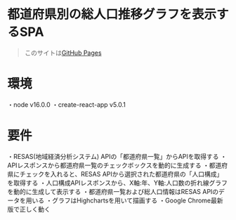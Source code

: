 # 都道府県別の総人口推移グラフを表示するSPA

> このサイトは[GitHub Pages](https://cidkumagai.github.io/React_RESAS-API/) 

# 環境
・node v16.0.0
・create-react-app v5.0.1

# 要件
・RESAS(地域経済分析システム) APIの「都道府県一覧」からAPIを取得する
・APIレスポンスから都道府県一覧のチェックボックスを動的に生成する
・都道府県にチェックを入れると、RESAS APIから選択された都道府県の「人口構成」を取得する
・人口構成APIレスポンスから、X軸:年、Y軸:人口数の折れ線グラフを動的に生成して表示する
・都道府県一覧および総人口情報はRESAS APIのデータを用いる
・グラフはHighchartsを用いて描画する
・Google Chrome最新版で正しく動く



